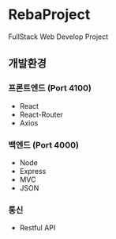 # RebaProject
FullStack Web Develop Project

## 개발환경

### 프론트엔드 (Port 4100)
- React
- React-Router
- Axios

### 백엔드 (Port 4000)
- Node
- Express
- MVC 
- JSON

### 통신
- Restful API
